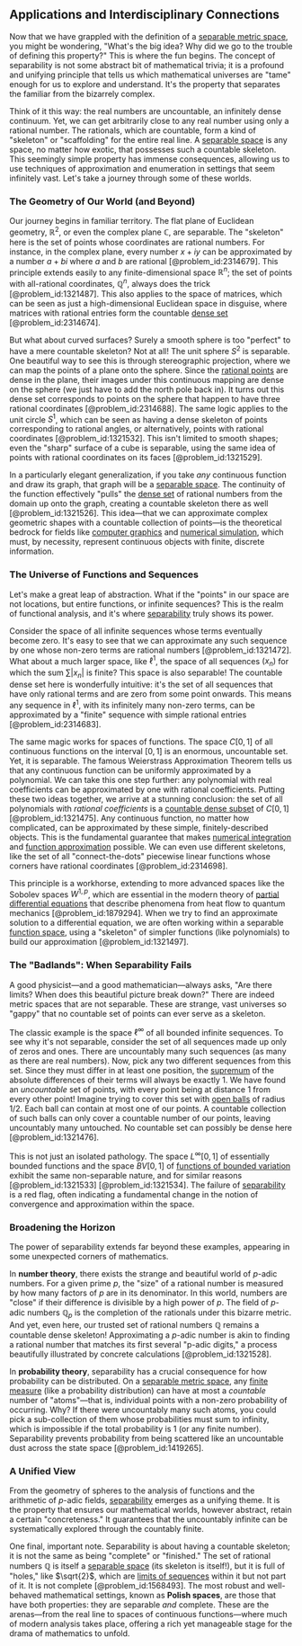 ## Applications and Interdisciplinary Connections

Now that we have grappled with the definition of a [separable metric space](@article_id:138167), you might be wondering, "What's the big idea? Why did we go to the trouble of defining this property?" This is where the fun begins. The concept of separability is not some abstract bit of mathematical trivia; it is a profound and unifying principle that tells us which mathematical universes are "tame" enough for us to explore and understand. It's the property that separates the familiar from the bizarrely complex.

Think of it this way: the real numbers are uncountable, an infinitely dense continuum. Yet, we can get arbitrarily close to any real number using only a rational number. The rationals, which are countable, form a kind of "skeleton" or "scaffolding" for the entire real line. A [separable space](@article_id:149423) is any space, no matter how exotic, that possesses such a countable skeleton. This seemingly simple property has immense consequences, allowing us to use techniques of approximation and enumeration in settings that seem infinitely vast. Let's take a journey through some of these worlds.

### The Geometry of Our World (and Beyond)

Our journey begins in familiar territory. The flat plane of Euclidean geometry, $\mathbb{R}^2$, or even the complex plane $\mathbb{C}$, are separable. The "skeleton" here is the set of points whose coordinates are rational numbers. For instance, in the complex plane, every number $x + iy$ can be approximated by a number $a + bi$ where $a$ and $b$ are rational [@problem_id:2314679]. This principle extends easily to any finite-dimensional space $\mathbb{R}^n$; the set of points with all-rational coordinates, $\mathbb{Q}^n$, always does the trick [@problem_id:1321487]. This also applies to the space of matrices, which can be seen as just a high-dimensional Euclidean space in disguise, where matrices with rational entries form the countable [dense set](@article_id:142395) [@problem_id:2314674].

But what about curved surfaces? Surely a smooth sphere is too "perfect" to have a mere countable skeleton? Not at all! The unit sphere $S^2$ is separable. One beautiful way to see this is through stereographic projection, where we can map the points of a plane onto the sphere. Since the [rational points](@article_id:194670) are dense in the plane, their images under this continuous mapping are dense on the sphere (we just have to add the north pole back in). It turns out this dense set corresponds to points on the sphere that happen to have three rational coordinates [@problem_id:2314688]. The same logic applies to the unit circle $S^1$, which can be seen as having a dense skeleton of points corresponding to rational angles, or alternatively, points with rational coordinates [@problem_id:1321532]. This isn't limited to smooth shapes; even the "sharp" surface of a cube is separable, using the same idea of points with rational coordinates on its faces [@problem_id:1321529].

In a particularly elegant generalization, if you take *any* continuous function and draw its graph, that graph will be a [separable space](@article_id:149423). The continuity of the function effectively "pulls" the [dense set](@article_id:142395) of rational numbers from the domain up onto the graph, creating a countable skeleton there as well [@problem_id:1321526]. This idea—that we can approximate complex geometric shapes with a countable collection of points—is the theoretical bedrock for fields like [computer graphics](@article_id:147583) and [numerical simulation](@article_id:136593), which must, by necessity, represent continuous objects with finite, discrete information.

### The Universe of Functions and Sequences

Let's make a great leap of abstraction. What if the "points" in our space are not locations, but entire functions, or infinite sequences? This is the realm of functional analysis, and it's where [separability](@article_id:143360) truly shows its power.

Consider the space of all infinite sequences whose terms eventually become zero. It's easy to see that we can approximate any such sequence by one whose non-zero terms are rational numbers [@problem_id:1321472]. What about a much larger space, like $\ell^1$, the space of all sequences $(x_n)$ for which the sum $\sum |x_n|$ is finite? This space is also separable! The countable dense set here is wonderfully intuitive: it's the set of all sequences that have only rational terms and are zero from some point onwards. This means any sequence in $\ell^1$, with its infinitely many non-zero terms, can be approximated by a "finite" sequence with simple rational entries [@problem_id:2314683].

The same magic works for spaces of functions. The space $C[0,1]$ of all continuous functions on the interval $[0,1]$ is an enormous, uncountable set. Yet, it is separable. The famous Weierstrass Approximation Theorem tells us that any continuous function can be uniformly approximated by a polynomial. We can take this one step further: any polynomial with real coefficients can be approximated by one with rational coefficients. Putting these two ideas together, we arrive at a stunning conclusion: the set of all polynomials with *rational coefficients* is a [countable dense subset](@article_id:147176) of $C[0,1]$ [@problem_id:1321475]. Any continuous function, no matter how complicated, can be approximated by these simple, finitely-described objects. This is the fundamental guarantee that makes [numerical integration](@article_id:142059) and [function approximation](@article_id:140835) possible. We can even use different skeletons, like the set of all "connect-the-dots" piecewise linear functions whose corners have rational coordinates [@problem_id:2314698].

This principle is a workhorse, extending to more advanced spaces like the Sobolev spaces $W^{1,p}$, which are essential in the modern theory of [partial differential equations](@article_id:142640) that describe phenomena from heat flow to quantum mechanics [@problem_id:1879294]. When we try to find an approximate solution to a differential equation, we are often working within a separable [function space](@article_id:136396), using a "skeleton" of simpler functions (like polynomials) to build our approximation [@problem_id:1321497].

### The "Badlands": When Separability Fails

A good physicist—and a good mathematician—always asks, "Are there limits? When does this beautiful picture break down?" There are indeed metric spaces that are not separable. These are strange, vast universes so "gappy" that no countable set of points can ever serve as a skeleton.

The classic example is the space $\ell^\infty$ of all bounded infinite sequences. To see why it's not separable, consider the set of all sequences made up only of zeros and ones. There are uncountably many such sequences (as many as there are real numbers). Now, pick any two different sequences from this set. Since they must differ in at least one position, the [supremum](@article_id:140018) of the absolute differences of their terms will always be exactly 1. We have found an *uncountable* set of points, with every point being at distance 1 from every other point! Imagine trying to cover this set with [open balls](@article_id:143174) of radius $1/2$. Each ball can contain at most one of our points. A countable collection of such balls can only cover a countable number of our points, leaving uncountably many untouched. No countable set can possibly be dense here [@problem_id:1321476].

This is not just an isolated pathology. The space $L^\infty[0,1]$ of essentially bounded functions and the space $BV[0,1]$ of [functions of bounded variation](@article_id:144097) exhibit the same non-separable nature, and for similar reasons [@problem_id:1321533] [@problem_id:1321534]. The failure of [separability](@article_id:143360) is a red flag, often indicating a fundamental change in the notion of convergence and approximation within the space.

### Broadening the Horizon

The power of separability extends far beyond these examples, appearing in some unexpected corners of mathematics.

In **number theory**, there exists the strange and beautiful world of $p$-adic numbers. For a given prime $p$, the "size" of a rational number is measured by how many factors of $p$ are in its denominator. In this world, numbers are "close" if their difference is divisible by a high power of $p$. The field of $p$-adic numbers $\mathbb{Q}_p$ is the completion of the rationals under this bizarre metric. And yet, even here, our trusted set of rational numbers $\mathbb{Q}$ remains a countable dense skeleton! Approximating a $p$-adic number is akin to finding a rational number that matches its first several "p-adic digits," a process beautifully illustrated by concrete calculations [@problem_id:1321528].

In **probability theory**, separability has a crucial consequence for how probability can be distributed. On a [separable metric space](@article_id:138167), any [finite measure](@article_id:204270) (like a probability distribution) can have at most a *countable* number of "atoms"—that is, individual points with a non-zero probability of occurring. Why? If there were uncountably many such atoms, you could pick a sub-collection of them whose probabilities must sum to infinity, which is impossible if the total probability is 1 (or any finite number). Separability prevents probability from being scattered like an uncountable dust across the state space [@problem_id:1419265].

### A Unified View

From the geometry of spheres to the analysis of functions and the arithmetic of $p$-adic fields, [separability](@article_id:143360) emerges as a unifying theme. It is the property that ensures our mathematical worlds, however abstract, retain a certain "concreteness." It guarantees that the uncountably infinite can be systematically explored through the countably finite.

One final, important note. Separability is about having a countable skeleton; it is not the same as being "complete" or "finished." The set of rational numbers $\mathbb{Q}$ is itself a [separable space](@article_id:149423) (its skeleton is itself!), but it is full of "holes," like $\sqrt{2}$, which are [limits of sequences](@article_id:159173) within it but not part of it. It is not complete [@problem_id:1568493]. The most robust and well-behaved mathematical settings, known as **Polish spaces**, are those that have both properties: they are separable *and* complete. These are the arenas—from the real line to spaces of continuous functions—where much of modern analysis takes place, offering a rich yet manageable stage for the drama of mathematics to unfold.
